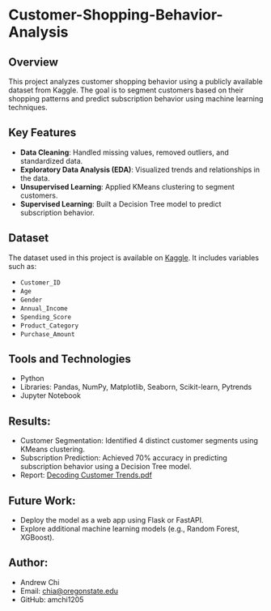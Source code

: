 # Customer-Shopping-Behavior-Analysis

## Overview
This project analyzes customer shopping behavior using a publicly available dataset from Kaggle. The goal is to segment customers based on their shopping patterns and predict subscription behavior using machine learning techniques.

## Key Features
- **Data Cleaning**: Handled missing values, removed outliers, and standardized data.
- **Exploratory Data Analysis (EDA)**: Visualized trends and relationships in the data.
- **Unsupervised Learning**: Applied KMeans clustering to segment customers.
- **Supervised Learning**: Built a Decision Tree model to predict subscription behavior.

## Dataset
The dataset used in this project is available on [Kaggle](https://www.kaggle.com/datasets/customer-shopping-latest-trends). It includes variables such as:
- `Customer_ID`
- `Age`
- `Gender`
- `Annual_Income`
- `Spending_Score`
- `Product_Category`
- `Purchase_Amount`

## Tools and Technologies
- Python
- Libraries: Pandas, NumPy, Matplotlib, Seaborn, Scikit-learn, Pytrends
- Jupyter Notebook

## Results:
- Customer Segmentation: Identified 4 distinct customer segments using KMeans clustering.
- Subscription Prediction: Achieved 70% accuracy in predicting subscription behavior using a Decision Tree model.
- Report: [Decoding Customer Trends.pdf](https://github.com/user-attachments/files/19259218/Decoding.Customer.Trends.pdf)

## Future Work:
- Deploy the model as a web app using Flask or FastAPI.
- Explore additional machine learning models (e.g., Random Forest, XGBoost).

## Author:
- Andrew Chi
- Email: chia@oregonstate.edu
- GitHub: amchi1205

